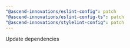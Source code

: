 ```yaml
---
"@ascend-innovations/eslint-config": patch
"@ascend-innovations/eslint-config-ts": patch
"@ascend-innovations/stylelint-config": patch
---
```


Update dependencies
